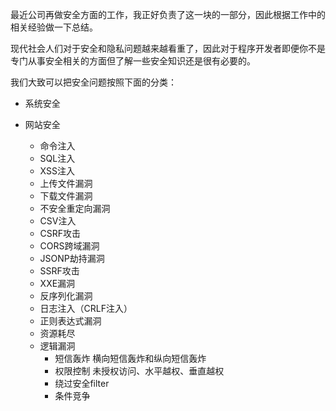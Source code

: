 最近公司再做安全方面的工作，我正好负责了这一块的一部分，因此根据工作中的相关经验做一下总结。

现代社会人们对于安全和隐私问题越来越看重了，因此对于程序开发者即便你不是专门从事安全相关的方面但了解一些安全知识还是很有必要的。

我们大致可以把安全问题按照下面的分类：

- 系统安全

- 网站安全
  - 命令注入
  - SQL注入
  - XSS注入
  - 上传文件漏洞
  - 下载文件漏洞
  - 不安全重定向漏洞
  - CSV注入
  - CSRF攻击
  - CORS跨域漏洞
  - JSONP劫持漏洞
  - SSRF攻击
  - XXE漏洞
  - 反序列化漏洞
  - 日志注入（CRLF注入）
  - 正则表达式漏洞
  - 资源耗尽
  - 逻辑漏洞
    - 短信轰炸 横向短信轰炸和纵向短信轰炸
    - 权限控制 未授权访问、水平越权、垂直越权
    -  绕过安全filter
    - 条件竞争